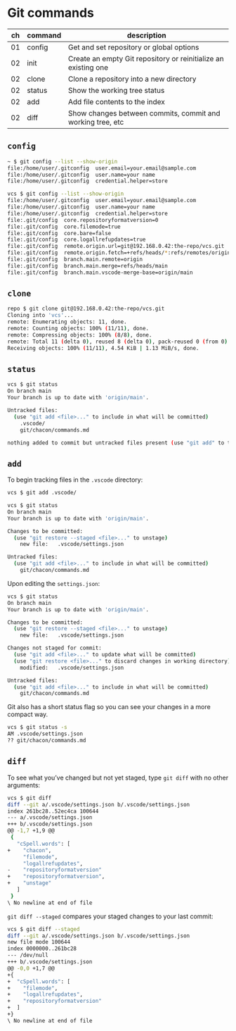 # Git commands

| ch | command  | description
|----|----------|-------------
| 01 | config   | Get and set repository or global options
| 02 | init     | Create an empty Git repository or reinitialize an existing one
| 02 | clone    | Clone a repository into a new directory
| 02 | status   | Show the working tree status
| 02 | add      | Add file contents to the index
| 02 | diff     | Show changes between commits, commit and working tree, etc

## `config`

```bash
~ $ git config --list --show-origin
file:/home/user/.gitconfig  user.email=your.email@sample.com
file:/home/user/.gitconfig  user.name=your name
file:/home/user/.gitconfig  credential.helper=store

vcs $ git config --list --show-origin
file:/home/user/.gitconfig  user.email=your.email@sample.com
file:/home/user/.gitconfig  user.name=your name
file:/home/user/.gitconfig  credential.helper=store
file:.git/config  core.repositoryformatversion=0
file:.git/config  core.filemode=true
file:.git/config  core.bare=false
file:.git/config  core.logallrefupdates=true
file:.git/config  remote.origin.url=git@192.168.0.42:the-repo/vcs.git
file:.git/config  remote.origin.fetch=+refs/heads/*:refs/remotes/origin/*
file:.git/config  branch.main.remote=origin
file:.git/config  branch.main.merge=refs/heads/main
file:.git/config  branch.main.vscode-merge-base=origin/main
```

## `clone`

```bash
repo $ git clone git@192.168.0.42:the-repo/vcs.git
Cloning into 'vcs'...
remote: Enumerating objects: 11, done.
remote: Counting objects: 100% (11/11), done.
remote: Compressing objects: 100% (8/8), done.
remote: Total 11 (delta 0), reused 8 (delta 0), pack-reused 0 (from 0)
Receiving objects: 100% (11/11), 4.54 KiB | 1.13 MiB/s, done.
```

## `status`

```bash
vcs $ git status
On branch main
Your branch is up to date with 'origin/main'.

Untracked files:
  (use "git add <file>..." to include in what will be committed)
	.vscode/
	git/chacon/commands.md

nothing added to commit but untracked files present (use "git add" to track)
```

## `add`

To begin tracking files in the `.vscode` directory:

```bash
vcs $ git add .vscode/

vcs $ git status
On branch main
Your branch is up to date with 'origin/main'.

Changes to be committed:
  (use "git restore --staged <file>..." to unstage)
	new file:   .vscode/settings.json

Untracked files:
  (use "git add <file>..." to include in what will be committed)
	git/chacon/commands.md
```

Upon editing the `settings.json`:

```bash
vcs $ git status
On branch main
Your branch is up to date with 'origin/main'.

Changes to be committed:
  (use "git restore --staged <file>..." to unstage)
	new file:   .vscode/settings.json

Changes not staged for commit:
  (use "git add <file>..." to update what will be committed)
  (use "git restore <file>..." to discard changes in working directory)
	modified:   .vscode/settings.json

Untracked files:
  (use "git add <file>..." to include in what will be committed)
	git/chacon/commands.md
```

Git also has a short status flag so you can see your changes in a more compact way.

```bash
vcs $ git status -s
AM .vscode/settings.json
?? git/chacon/commands.md
```

## `diff`

To see what you’ve changed but not yet staged, type `git diff` with no other arguments:

```bash
vcs $ git diff
diff --git a/.vscode/settings.json b/.vscode/settings.json
index 261bc28..52ec4ca 100644
--- a/.vscode/settings.json
+++ b/.vscode/settings.json
@@ -1,7 +1,9 @@
 {
   "cSpell.words": [
+    "chacon",
     "filemode",
     "logallrefupdates",
-    "repositoryformatversion"
+    "repositoryformatversion",
+    "unstage"
   ]
 }
\ No newline at end of file
```

`git diff --staged` compares your staged changes to your last commit:

```bash
vcs $ git diff --staged
diff --git a/.vscode/settings.json b/.vscode/settings.json
new file mode 100644
index 0000000..261bc28
--- /dev/null
+++ b/.vscode/settings.json
@@ -0,0 +1,7 @@
+{
+  "cSpell.words": [
+    "filemode",
+    "logallrefupdates",
+    "repositoryformatversion"
+  ]
+}
\ No newline at end of file
```
